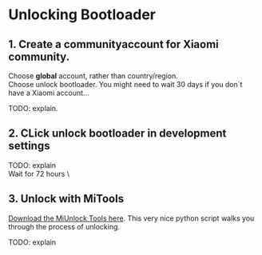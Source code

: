 # Unlocking Bootloader

## 1. Create a communityaccount for Xiaomi community. 
Choose **global** account, rather than country/region. \
Choose unlock bootloader. You might need to wait 30 days if you don´t have a Xiaomi account...

TODO: explain.

## 2. CLick unlock bootloader in development settings
TODO: explain \
Wait for 72 hours \

## 3. Unlock with MiTools 
[Download the MiUnlock Tools here](https://github.com/offici5l/MiUnlockTool). This very nice python script walks you through the process of unlocking.

TODO: explain
